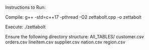 Instructions to Run:

Compile:
g++ -std=c++17 -pthread -O2 zettabolt.cpp -o zettabolt

Execute:
./zettabolt

Ensure the following directory structure:
All_TABLES/
    customer.csv
    orders.csv
    lineitem.csv
    supplier.csv
    nation.csv
    region.csv
